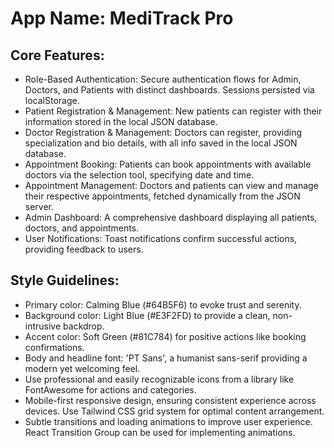 # **App Name**: MediTrack Pro

## Core Features:

- Role-Based Authentication: Secure authentication flows for Admin, Doctors, and Patients with distinct dashboards. Sessions persisted via localStorage.
- Patient Registration & Management: New patients can register with their information stored in the local JSON database.
- Doctor Registration & Management: Doctors can register, providing specialization and bio details, with all info saved in the local JSON database.
- Appointment Booking: Patients can book appointments with available doctors via the selection tool, specifying date and time.
- Appointment Management: Doctors and patients can view and manage their respective appointments, fetched dynamically from the JSON server.
- Admin Dashboard: A comprehensive dashboard displaying all patients, doctors, and appointments.
- User Notifications: Toast notifications confirm successful actions, providing feedback to users.

## Style Guidelines:

- Primary color: Calming Blue (#64B5F6) to evoke trust and serenity.
- Background color: Light Blue (#E3F2FD) to provide a clean, non-intrusive backdrop.
- Accent color: Soft Green (#81C784) for positive actions like booking confirmations.
- Body and headline font: 'PT Sans', a humanist sans-serif providing a modern yet welcoming feel.
- Use professional and easily recognizable icons from a library like FontAwesome for actions and categories.
- Mobile-first responsive design, ensuring consistent experience across devices. Use Tailwind CSS grid system for optimal content arrangement.
- Subtle transitions and loading animations to improve user experience. React Transition Group can be used for implementing animations.